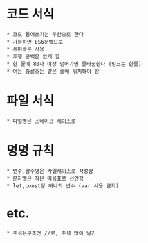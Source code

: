 # 코드 서식
    * 코드 들여쓰기는 두칸으로 한다
    * 가능하면 ES6문법으로     
    * 세미콜론 사용
    * 후행 공백은 없게 함
    * 한 줄에 80자 이상 넘어가면 줄바꿈한다 (링크는 한줄)
    * 여는 중괄호는 같은 줄에 위치해야 함    

# 파일 서식
    * 파일명은 스네이크 케이스로

# 명명 규칙
    * 변수,함수명은 카멜케이스로 작성함
    * 문자열은 작은 따옴표로 선언함
    * let,const당 하나의 변수 (var 사용 금지)

# etc. 
    * 주석은무조건 //로, 주석 많이 달기